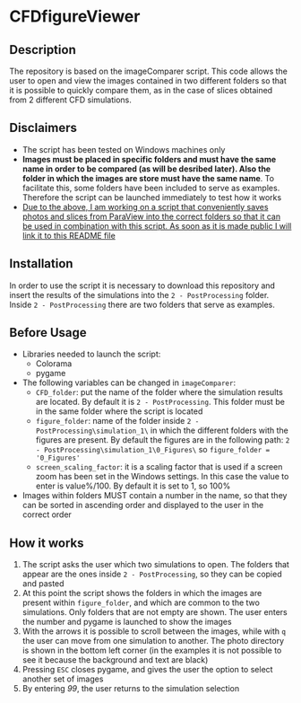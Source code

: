 # CFDfigureViewer

## Description
The repository is based on the imageComparer script. This code allows the user to open and view the images contained in two different folders so that it is possible to quickly compare them, as in the case of slices obtained from 2 different CFD simulations.

## Disclaimers
+ The script has been tested on Windows machines only
+ **Images must be placed in specific folders and must have the same name in order to be compared (as will be desribed later). Also the folder in which the images are store must have the same name**. To facilitate this, some folders have been included to serve as examples. Therefore the script can be launched immediately to test how it works
+ <ins>Due to the above, I am working on a script that conveniently saves photos and slices from ParaView into the correct folders so that it can be used in combination with this script. As soon as it is made public I will link it to this README file</ins>

## Installation
In order to use the script it is necessary to download this repository and insert the results of the simulations into the `2 - PostProcessing` folder.
Inside `2 - PostProcessing` there are two folders that serve as examples.

## Before Usage
+ Libraries needed to launch the script:
    - Colorama
    - pygame
+ The following variables can be changed in `imageComparer`:
    - `CFD_folder`: put the name of the folder where the simulation results are located. By default it is `2 - PostProcessing`. This folder must be in the same folder where the script is located
    - `figure_folder`: name of the folder inside `2 - PostProcessing\simulation_1\` in which the different folders with the figures are present. By default the figures are in the following path: `2 - PostProcessing\simulation_1\0_Figures\` so `figure_folder = '0_Figures'`
    - `screen_scaling_factor`: it is a scaling factor that is used if a screen zoom has been set in the Windows settings. In this case the value to enter is value%/100. By default it is set to 1, so 100%
+ Images within folders MUST contain a number in the name, so that they can be sorted in ascending order and displayed to the user in the correct order

## How it works
1. The script asks the user which two simulations to open. The folders that appear are the ones inside `2 - PostProcessing`, so they can be copied and pasted
2. At this point the script shows the folders in which the images are present within `figure_folder`, and which are common to the two simulations. Only folders that are not empty are shown. The user enters the number and pygame is launched to show the images
3. With the arrows it is possible to scroll between the images, while with `q` the user can move from one simulation to another. The photo directory is shown in the bottom left corner (in the examples it is not possible to see it because the background and text are black)
4. Pressing `ESC` closes pygame, and gives the user the option to select another set of images
5. By entering *99*, the user returns to the simulation selection


